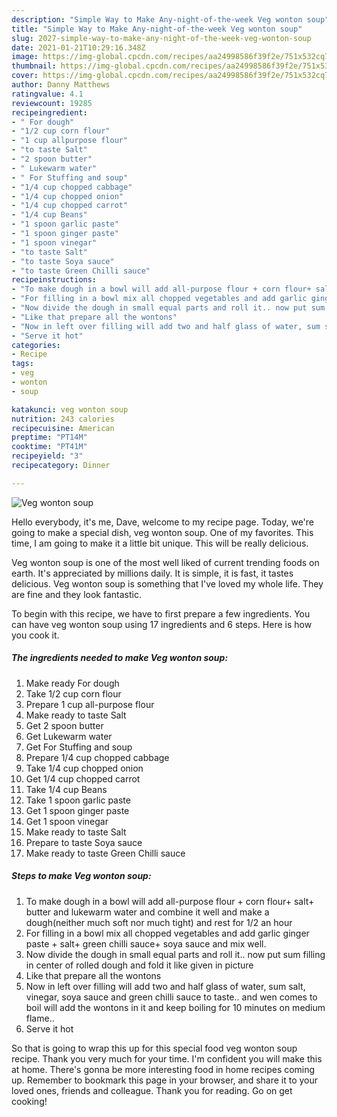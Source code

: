 ```yaml
---
description: "Simple Way to Make Any-night-of-the-week Veg wonton soup"
title: "Simple Way to Make Any-night-of-the-week Veg wonton soup"
slug: 2027-simple-way-to-make-any-night-of-the-week-veg-wonton-soup
date: 2021-01-21T10:29:16.348Z
image: https://img-global.cpcdn.com/recipes/aa24998586f39f2e/751x532cq70/veg-wonton-soup-recipe-main-photo.jpg
thumbnail: https://img-global.cpcdn.com/recipes/aa24998586f39f2e/751x532cq70/veg-wonton-soup-recipe-main-photo.jpg
cover: https://img-global.cpcdn.com/recipes/aa24998586f39f2e/751x532cq70/veg-wonton-soup-recipe-main-photo.jpg
author: Danny Matthews
ratingvalue: 4.1
reviewcount: 19285
recipeingredient:
- " For dough"
- "1/2 cup corn flour"
- "1 cup allpurpose flour"
- "to taste Salt"
- "2 spoon butter"
- " Lukewarm water"
- " For Stuffing and soup"
- "1/4 cup chopped cabbage"
- "1/4 cup chopped onion"
- "1/4 cup chopped carrot"
- "1/4 cup Beans"
- "1 spoon garlic paste"
- "1 spoon ginger paste"
- "1 spoon vinegar"
- "to taste Salt"
- "to taste Soya sauce"
- "to taste Green Chilli sauce"
recipeinstructions:
- "To make dough in a bowl will add all-purpose flour + corn flour+ salt+ butter and lukewarm water and combine it well and make a dough(neither much soft nor much tight) and rest for 1/2 an hour"
- "For filling in a bowl mix all chopped vegetables and add garlic ginger paste + salt+ green chilli sauce+ soya sauce and mix well."
- "Now divide the dough in small equal parts and roll it.. now put sum filling in center of rolled dough and fold it like given in picture"
- "Like that prepare all the wontons"
- "Now in left over filling will add two and half glass of water, sum salt, vinegar, soya sauce and green chilli sauce to taste.. and wen comes to boil will add the wontons in it and keep boiling for 10 minutes on medium flame.."
- "Serve it hot"
categories:
- Recipe
tags:
- veg
- wonton
- soup

katakunci: veg wonton soup 
nutrition: 243 calories
recipecuisine: American
preptime: "PT14M"
cooktime: "PT41M"
recipeyield: "3"
recipecategory: Dinner

---
```



![Veg wonton soup](https://img-global.cpcdn.com/recipes/aa24998586f39f2e/751x532cq70/veg-wonton-soup-recipe-main-photo.jpg)

Hello everybody, it's me, Dave, welcome to my recipe page. Today, we're going to make a special dish, veg wonton soup. One of my favorites. This time, I am going to make it a little bit unique. This will be really delicious.



Veg wonton soup is one of the most well liked of current trending foods on earth. It's appreciated by millions daily. It is simple, it is fast, it tastes delicious. Veg wonton soup is something that I've loved my whole life. They are fine and they look fantastic.


To begin with this recipe, we have to first prepare a few ingredients. You can have veg wonton soup using 17 ingredients and 6 steps. Here is how you cook it.

<!--inarticleads1-->

##### The ingredients needed to make Veg wonton soup:

1. Make ready  For dough
1. Take 1/2 cup corn flour
1. Prepare 1 cup all-purpose flour
1. Make ready to taste Salt
1. Get 2 spoon butter
1. Get  Lukewarm water
1. Get  For Stuffing and soup
1. Prepare 1/4 cup chopped cabbage
1. Take 1/4 cup chopped onion
1. Get 1/4 cup chopped carrot
1. Take 1/4 cup Beans
1. Take 1 spoon garlic paste
1. Get 1 spoon ginger paste
1. Get 1 spoon vinegar
1. Make ready to taste Salt
1. Prepare to taste Soya sauce
1. Make ready to taste Green Chilli sauce




<!--inarticleads2-->

##### Steps to make Veg wonton soup:

1. To make dough in a bowl will add all-purpose flour + corn flour+ salt+ butter and lukewarm water and combine it well and make a dough(neither much soft nor much tight) and rest for 1/2 an hour
1. For filling in a bowl mix all chopped vegetables and add garlic ginger paste + salt+ green chilli sauce+ soya sauce and mix well.
1. Now divide the dough in small equal parts and roll it.. now put sum filling in center of rolled dough and fold it like given in picture
1. Like that prepare all the wontons
1. Now in left over filling will add two and half glass of water, sum salt, vinegar, soya sauce and green chilli sauce to taste.. and wen comes to boil will add the wontons in it and keep boiling for 10 minutes on medium flame..
1. Serve it hot




So that is going to wrap this up for this special food veg wonton soup recipe. Thank you very much for your time. I'm confident you will make this at home. There's gonna be more interesting food in home recipes coming up. Remember to bookmark this page in your browser, and share it to your loved ones, friends and colleague. Thank you for reading. Go on get cooking!
